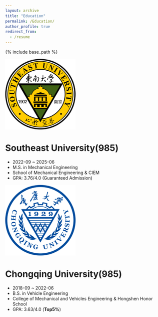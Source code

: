```yaml
---
layout: archive
title: "Education"
permalink: /Education/
author_profile: true
redirect_from:
  - /resume
---
```


{% include base_path %}

<img src='/images/seu.png' width='225px'>

Southeast University(985)
======
* 2022-09 ~ 2025-06
* M.S. in Mechanical Engineering
* School of Mechanical Engineering & CIEM
* GPA: 3.76/4.0 (Guaranteed Admission)

<img src='/images/cqu.png' width='225px'>

Chongqing University(985)
======
* 2018-09 ~ 2022-06
* B.S. in Vehicle Engineering
* College of Mechanical and Vehicles Engineering & Hongshen Honor School
* GPA: 3.63/4.0 (**Top5%**)
